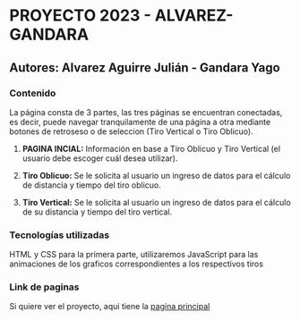 # PROYECTO 2023 - ALVAREZ-GANDARA

## Autores: Alvarez Aguirre Julián - Gandara Yago

### Contenido
La página consta de 3 partes, las tres páginas se encuentran conectadas, es decir, puede navegar tranquilamente de una página a otra mediante botones de retroseso o de seleccion (Tiro Vertical o Tiro Oblicuo).


1) **PAGINA INCIAL:** Información en base a Tiro Oblicuo y Tiro Vertical (el usuario debe escoger cuál desea utilizar).


2) **Tiro Oblicuo:** Se le solicita al usuario un ingreso de datos para el cálculo de distancia y tiempo del tiro oblicuo.


3) **Tiro Vertical:** Se le solicita al usuario un ingreso de datos para el cálculo de su distancia y tiempo del tiro vertical.

### Tecnologías utilizadas

HTML y CSS para la primera parte, utilizaremos JavaScript para las animaciones de los graficos correspondientes a los
respectivos tiros

### Link de paginas

Si quiere ver el proyecto, aqui tiene la [pagina principal](principal/index.html) 
